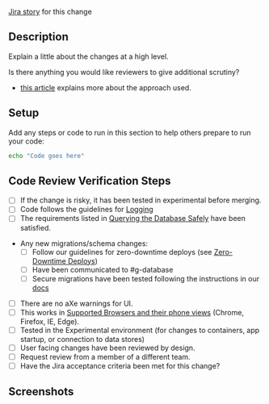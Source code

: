 [Jira story](tbd) for this change

## Description

Explain a little about the changes at a high level.

Is there anything you would like reviewers to give additional scrutiny?

- [this article](tbd) explains more about the approach used.

## Setup

Add any steps or code to run in this section to help others prepare to run your code:

```sh
echo "Code goes here"
```

## Code Review Verification Steps

- [ ] If the change is risky, it has been tested in experimental before merging.
- [ ] Code follows the guidelines for [Logging](https://transcom.github.io/mymove-docs/docs/dev/contributing/backend/Backend-Programming-Guide#logging)
- [ ] The requirements listed in [Querying the Database Safely](https://transcom.github.io/mymove-docs/docs/dev/contributing/backend/Backend-Programming-Guide/#querying-the-database-safely) have been satisfied.
- Any new migrations/schema changes:
  - [ ] Follow our guidelines for zero-downtime deploys (see [Zero-Downtime Deploys](https://transcom.github.io/mymove-docs/docs/dev/contributing/database/Database-Migrations#zero-downtime-migrations))
  - [ ] Have been communicated to #g-database
  - [ ] Secure migrations have been tested following the instructions in our [docs](https://transcom.github.io/mymove-docs/docs/dev/contributing/database/Database-Migrations#secure-migrations)
- [ ] There are no aXe warnings for UI.
- [ ] This works in [Supported Browsers and their phone views](https://github.com/transcom/mymove/tree/master/docs/adr/0016-Browser-Support.md) (Chrome, Firefox, IE, Edge).
- [ ] Tested in the Experimental environment (for changes to containers, app startup, or connection to data stores)
- [ ] User facing changes have been reviewed by design.
- [ ] Request review from a member of a different team.
- [ ] Have the Jira acceptance criteria been met for this change?

## Screenshots
